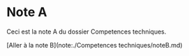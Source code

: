 # Note A

Ceci est la note A du dossier Competences techniques.

[Aller à la note B](note:./Competences techniques/noteB.md)
